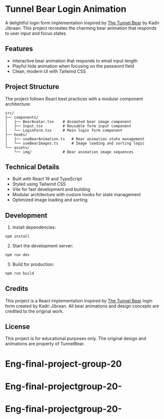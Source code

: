 # Tunnel Bear Login Animation

A delightful login form implementation inspired by [The Tunnel Bear](https://www.tunnelbear.com/account/login) by Kadri Jibraan. This project recreates the charming bear animation that responds to user input and focus states.

## Features

- Interactive bear animation that responds to email input length
- Playful hide animation when focusing on the password field
- Clean, modern UI with Tailwind CSS

## Project Structure

The project follows React best practices with a modular component architecture:

```
src/
├── components/
│   ├── BearAvatar.tsx    # Animated bear image component
│   ├── Input.tsx         # Reusable form input component
│   └── LoginForm.tsx     # Main login form component
├── hooks/
│   ├── useBearAnimation.ts   # Bear animation state management
│   └── useBearImages.ts      # Image loading and sorting logic
└── assets/
    └── img/              # Bear animation image sequences
```

## Technical Details

- Built with React 19 and TypeScript
- Styled using Tailwind CSS
- Vite for fast development and building
- Modular architecture with custom hooks for state management
- Optimized image loading and sorting

## Development

1. Install dependencies:
```bash
npm install
```

2. Start the development server:
```bash
npm run dev
```

3. Build for production:
```bash
npm run build
```

## Credits

This project is a React implementation inspired by [The Tunnel Bear](https://www.tunnelbear.com/account/login) login form created by Kadri Jibraan. All bear animations and design concepts are credited to the original work.

## License

This project is for educational purposes only. The original design and animations are property of TunnelBear.
# Eng-final-project-group-20
# Eng-final-projectgroup-20-
# Eng-final-projectgroup-20-
